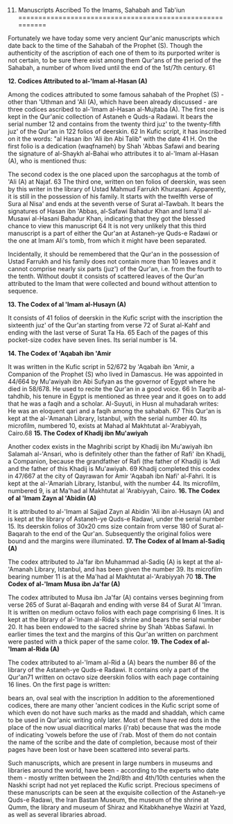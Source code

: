 11. Manuscripts Ascribed To the Imams, Sahabah and Tab'iun
==========================================================

Fortunately we have today some very ancient Qur'anic manuscripts which
date back to the time of the Sahabah of the Prophet (S). Though the
authenticity of the ascription of each one of them to its purported
writer is not certain, to be sure there exist among them Qur'ans of the
period of the Sahabah, a number of whom lived until the end of the
1st/7th century. 61

**12. Codices Attributed to al-'Imam al-Hasan (A)**

Among the codices attributed to some famous sahabah of the Prophet
(S) - other than 'Uthman and 'Ali (A), which have been already
discussed - are three codices ascribed to al-'Imam al-Hasan al-Mujtaba
(A). The first one is kept in the Qur'anic collection of Astaneh e
Quds-a Radawi. It bears the serial number 12 and contains from the
twenty third juz' to the twenty-fifth juz' of the Qur'an in 122 folios
of deerskin. 62 In Kufic script, it has inscribed on it the words: "al
Hasan ibn 'Ali ibn Abi Talib" with the date 41 H. On the first folio is
a dedication (waqfnameh) by Shah 'Abbas Safawi and bearing the signature
of al-Shaykh al-Bahai who attributes it to al-'Imam al-Hasan (A), who is
mentioned thus:

The second codex is the one placed upon the sarcophagus at the tomb of
'Ali (A) at Najaf. 63 The third one, written on ten folios of deerskin,
was seen by this writer in the library of Ustad Mahmud Farrukh
Khurasani. Apparently, it is still in the possession of his family. It
starts with the twelfth verse of Sura al Nisa' and ends at the seventh
verse of Surat al-Tawbah. It bears the signatures of Hasan ibn 'Abbas,
al-Safawi Bahadur Khan and Isma'il al-Musawi al-Hasani Bahadur Khan,
indicating that they got the blessed chance to view this manuscript 64
It is not very unlikely that this third manuscript is a part of either
the Qur'an at Astaneh-ye Quds-e Radawi or the one at Imam Ali's tomb,
from which it might have been separated.

Incidentally, it should be remembered that the Qur'an in the possession
of Ustad Farrukh and his family does not contain more than 10 leaves and
it cannot comprise nearly six parts (juz') of the Qur'an, i.e. from the
fourth to the tenth. Without doubt it consists of scattered leaves of
the Qur'an attributed to the Imam that were collected and bound without
attention to sequence.

**13. The Codex of al 'Imam al-Husayn (A)**

It consists of 41 folios of deerskin in the Kufic script with the
inscription the sixteenth juz' of the Qur'an starting from verse 72 of
Surat al-Kahf and ending with the last verse of Surat Ta Ha. 65 Each of
the pages of this pocket-size codex have seven lines. Its serial number
is 14.

**14. The Codex of 'Aqabah ibn 'Amir**

It was written in the Kufic script in 52/672 by 'Aqabah ibn 'Amir, a
Companion of the Prophet (S) who lived in Damascus. He was appointed in
44/664 by Mu'awiyah ibn Abi Sufyan as the governor of Egypt where he
died in 58/678. He used to recite the Qur'an in a good voice. 66 In
Taqrib al-tahdhib, his tenure in Egypt is mentioned as three year and it
goes on to add that he was a faqih and a scholar. Al-Suyuti, in Husn al
muhadarah writes: He was an eloquent qari and a faqih among the sahabah.
67 This Qur'an is kept at the al-'Amanah Library, Istanbul, with the
serial number 40. Its microfilm, numbered 10, exists at Mahad al
Makhtutat al-'Arabiyyah, Cairo.68 **15. The Codex of Khadij ibn
Mu'awiyah**

Another codex exists in the Maghribi script by Khadij ibn Mu'awiyah ibn
Salamah al-'Ansari, who is definitely other than the father of Rafi' ibn
Khadij, a Companion, because the grandfather of Rafi (the father of
Khadij) is 'Adi and the father of this Khadij is Mu'awiyah. 69 Khadij
completed this codex in 47/667 at the city of Qayrawan for Amir 'Aqabah
ibn Nafi' al-Fahri. It is kept at the al-'Amariah Library, Istanbul,
with the number 44. Its microfilm, numbered 9, is at Ma'had al Makhtutat
al 'Arabiyyah, Cairo. **16. The Codex of al 'Imam Zayn al 'Abidin
(A)**

It is attributed to al-'Imam al Sajjad Zayn al Abidin 'Ali ibn
al-Husayn (A) and is kept at the library of Astaneh-ye Quds-e Radawi,
under the serial number 15. Its deerskin folios of 30x20 cms size
contain from verse 180 of Surat al-Baqarah to the end of the Qur'an.
Subsequently the original folios were bound and the margins were
illuminated. **17. The Codex of al Imam al-Sadiq (A)**

The codex attributed to Ja'far ibn Muhammad al-Sadiq (A) is kept at the
al-'Amanah Library, Istanbul, and has been given the number 39. Its
microfilm bearing number 11 is at the Ma'had al Makhtutat al-'Arabiyyah
70 **18. The Codex of al-'Imam Musa ibn Ja'far (A)**

The codex attributed to Musa ibn Ja'far (A) contains verses beginning
from verse 265 of Surat al-Baqarah and ending with verse 84 of Surat Al
'Imran. It is written on medium octavo folios with each page comprising
6 lines. It is kept at the library of al-'Imam al-Rida's shrine and
bears the serial number 20. It has been endowed to the sacred shrine by
Shah 'Abbas Safawi. In earlier times the text and the margins of this
Qur'an written on parchment were pasted with a thick paper of the same
color. **19. The Codex of al-'Imam al-Rida (A)**

The codex attributed to al-'Imam al-Rid a (A) bears the number 86 of
the library of the Astaneh-ye Quds-e Radawi. It contains only a part of
the Qur'an71 written on octavo size deerskin folios with each page
containing 16 lines. On the first page is written:

bears an, oval seal with the inscription In addition to the
aforementioned codices, there are many other 'ancient codices in the
Kufic script some of which even do not have such marks as the madd and
shaddah, which came to be used in Qur'anic writing only later. Most of
them have red dots in the place of the now usual diacritical marks
(i'rab) because that was the mode of indicating 'vowels before the use
of i'rab. Most of them do not contain the name of the scribe and the
date of completion, because most of their pages have been lost or have
been scattered into several parts.

Such manuscripts, which are present in large numbers in museums and
libraries around the world, have been - according to the experts who
date them - mostly written between the 2nd/8th and 4th/10th centuries
when the Naskhi script had not yet replaced the Kufic script. Precious
specimens of these manuscripts can be seen at the exquisite collection
of the Astaneh-ye Quds-e Radawi, the Iran Bastan Museum, the museum of
the shrine at Qumm, the library and museum of Shiraz and Kitabkhanehye
Waziri at Yazd, as well as several libraries abroad.


